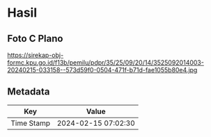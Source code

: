 # Hasil

## Foto C Plano

https://sirekap-obj-formc.kpu.go.id/f13b/pemilu/pdpr/35/25/09/20/14/3525092014003-20240215-033158--573d59f0-0504-471f-b71d-fae1055b80e4.jpg


## Metadata

| Key        | Value               |
| ---------- | ------------------- |
| Time Stamp | 2024-02-15 07:02:30 |



